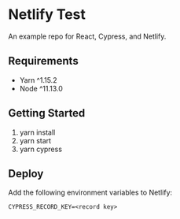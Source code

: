 # Netlify Test
An example repo for React, Cypress, and Netlify.

## Requirements
- Yarn ^1.15.2
- Node ^11.13.0

## Getting Started
1. yarn install
1. yarn start
1. yarn cypress

## Deploy

Add the following environment variables to Netlify:

    CYPRESS_RECORD_KEY=<record key>
